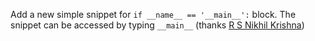 Add a new simple snippet for `if __name__ == '__main__':` block. The snippet can be accessed by typing `__main__`
(thanks [R S Nikhil Krishna](https://github.com/rsnk96/))
